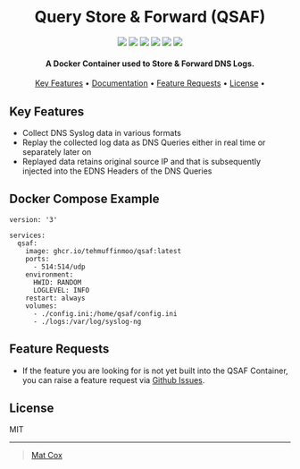 
<style>
  .paramName {
    white-space: nowrap;
  }
</style>

<h1 align="center">
  <br>
  <!--<a href=""><img src="" alt="Markdownify" width="200"></a>-->
  <br>
  Query Store & Forward (QSAF)
  <br>
</h1>

<p align="center">
  <a href="https://github.com/TehMuffinMoo/qsaf"><img src="https://img.shields.io/github/v/release/TehMuffinMoo/qsaf.svg?label=Github Release"></a>
  <a href="https://github.com/TehMuffinMoo/qsaf"><img src="https://img.shields.io/github/languages/code-size/TehMuffinMoo/qsaf.svg?label=Code%20Size"></a>
  <a href="https://raw.githubusercontent.com/TehMuffinMoo/qsaf/main/LICENSE"><img src="https://img.shields.io/github/license/TehMuffinMoo/qsaf?label=License"></a>
  <a href="https://github.com/TehMuffinMoo/qsaf/releases"><img src="https://img.shields.io/github/release-date/tehmuffinmoo/qsaf?label=Latest%20Release"></a>
  <a href="https://qsaf.readthedocs.io"><img src="https://img.shields.io/readthedocs/qsaf?label=Docs"></a>
  <a href="https://www.codefactor.io/repository/github/tehmuffinmoo/qsaf"><img src="https://www.codefactor.io/repository/github/tehmuffinmoo/qsaf/badge"></a>
</p>

<h4 align="center">A Docker Container used to Store & Forward DNS Logs.</h4>

<p align="center">
  <a href="#key-features">Key Features</a> •
  <a href="https://qsaf.readthedocs.io" target="_blank">Documentation</a> •
  <a href="#key-features">Feature Requests</a> •
  <a href="#license">License</a> •
</p>

## Key Features

* Collect DNS Syslog data in various formats
* Replay the collected log data as DNS Queries either in real time or separately later on
* Replayed data retains original source IP and that is subsequently injected into the EDNS Headers of the DNS Queries

## Docker Compose Example
```
version: '3'

services:
  qsaf:
    image: ghcr.io/tehmuffinmoo/qsaf:latest
    ports:
      - 514:514/udp
    environment:
      HWID: RANDOM
      LOGLEVEL: INFO
    restart: always
    volumes:
      - ./config.ini:/home/qsaf/config.ini
      - ./logs:/var/log/syslog-ng
```

## Feature Requests

* If the feature you are looking for is not yet built into the QSAF Container, you can raise a feature request via [Github Issues](https://github.com/TehMuffinMoo/qsaf/issues).

## License

MIT

---

> [Mat Cox]()
